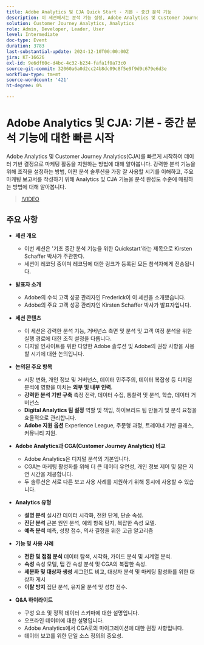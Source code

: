 ```yaml
---
title: Adobe Analytics 및 CJA Quick Start - 기본 - 중간 분석 기능
description: 이 세션에서는 분석 기능 설정, Adobe Analytics 및 Customer Journey Analytics 비교 및 마케팅 보고서에 대한 주요 기능에 대해 다룹니다.
solution: Customer Journey Analytics, Analytics
role: Admin, Developer, Leader, User
level: Intermediate
doc-type: Event
duration: 3783
last-substantial-update: 2024-12-10T00:00:00Z
jira: KT-16626
exl-id: 9e6df60c-d4bc-4c32-b234-fafa1f0a73c0
source-git-commit: 32060a6a0d2cc24b8dc09c8f5e9f9d9c679e6d3e
workflow-type: tm+mt
source-wordcount: '421'
ht-degree: 0%

---
```


# Adobe Analytics 및 CJA: 기본 - 중간 분석 기능에 대한 빠른 시작

Adobe Analytics 및 Customer Journey Analytics(CJA)를 빠르게 시작하여 데이터 기반 결정으로 마케팅 활동을 지원하는 방법에 대해 알아봅니다. 강력한 분석 기능을 위해 조직을 설정하는 방법, 어떤 분석 솔루션을 가장 잘 사용할 시기를 이해하고, 주요 마케팅 보고서를 작성하기 위해 Analytics 및 CJA 기능을 분석 완성도 수준에 매핑하는 방법에 대해 알아봅니다.

>[!VIDEO](https://video.tv.adobe.com/v/3440933/?learn=on&enablevpops)

## 주요 사항

* **세션 개요**
   * 이번 세션은 &#39;기초 중간 분석 기능을 위한 Quickstart&#39;라는 제목으로 Kirsten Schaffer 박사가 주관한다.
   * 세션이 레코딩 중이며 레코딩에 대한 링크가 등록된 모든 참석자에게 전송됩니다.

* **발표자 소개**
   * Adobe의 수석 고객 성공 관리자인 Frederick이 이 세션을 소개했습니다.
   * Adobe의 주요 고객 성공 관리자인 Kirsten Schaffer 박사가 발표자입니다.

* **세션 콘텐츠**
   * 이 세션은 강력한 분석 기능, 거버넌스 측면 및 분석 및 고객 여정 분석을 위한 실행 경로에 대한 조직 설정을 다룹니다.
   * 디지털 인사이트를 위한 다양한 Adobe 솔루션 및 Adobe의 권장 사항을 사용할 시기에 대한 논의입니다.

* **논의된 주요 항목**
   * 시장 변화, 개인 정보 및 거버넌스, 데이터 민주주의, 데이터 복잡성 등 디지털 분석에 영향을 미치는 **외부 및 내부 인력**.
   * **강력한 분석 기반 구축** 측정 전략, 데이터 수집, 통찰력 및 분석, 학습, 데이터 거버넌스
   * **Digital Analytics 팀 설정** 역할 및 책임, 하이브리드 팀 만들기 및 분석 요청을 효율적으로 관리합니다.
   * **Adobe 지원 옵션** Experience League, 주문형 과정, 트레이너 기반 클래스, 커뮤니티 지원.

* **Adobe Analytics과 CGA(Customer Journey Analytics) 비교**
   * Adobe Analytics은 디지털 분석의 기본입니다.
   * CGA는 마케팅 활성화를 위해 더 큰 데이터 유연성, 개인 정보 제어 및 짧은 지연 시간을 제공합니다.
   * 두 솔루션은 서로 다른 보고 사용 사례를 지원하기 위해 동시에 사용할 수 있습니다.

* **Analytics 유형**
   * **설명 분석** 실시간 데이터 시각화, 전환 단계, 단순 속성.
   * **진단 분석** 근본 원인 분석, 예외 항목 탐지, 복잡한 속성 모델.
   * **예측 분석** 예측, 성향 점수, 의사 결정을 위한 고급 알고리즘

* **기능 및 사용 사례**
   * **전환 및 접점 분석** 데이터 탐색, 시각화, 가이드 분석 및 시계열 분석.
   * **속성** 속성 모델, 탭 간 속성 분석 및 CGA의 복잡한 속성.
   * **세분화 및 대상자 생성** 세그먼트 비교, 대상자 분석 및 마케팅 활성화를 위한 대상자 게시
   * **이탈 방지** 집단 분석, 유지율 분석 및 성향 점수.

* **Q&amp;A 하이라이트**
   * 구성 요소 및 정적 데이터 스키마에 대한 설명입니다.
   * 오프라인 데이터에 대한 설명입니다.
   * Adobe Analytics에서 CGA로의 마이그레이션에 대한 권장 사항입니다.
   * 데이터 보고를 위한 단일 소스 정의의 중요성.
